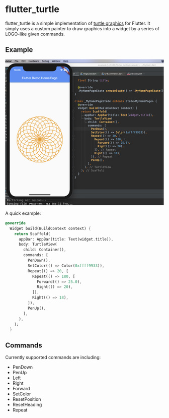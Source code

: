 # flutter_turtle

flutter_turtle is a simple implementation of [turtle graphics](https://en.wikipedia.org/wiki/Turtle_graphics)
for Flutter. It simply uses a custom painter to draw graphics into a widget by a
series of LOGO-like given commands.

## Example

![screenshot.png](screenshot.png)

A quick example:

```dart
@override
  Widget build(BuildContext context) {
    return Scaffold(
      appBar: AppBar(title: Text(widget.title)),
      body: TurtleView(
        child: Container(),
        commands: [
          PenDown(),
          SetColor(() => Color(0xffff9933)),
          Repeat(() => 20, [
            Repeat(() => 180, [
              Forward(() => 25.0),
              Right(() => 20),
            ]),
            Right(() => 18),
          ]),
          PenUp(),
        ],
      ),
    );
  }
```

## Commands

Currently supported commands are including:

- PenDown
- PenUp
- Left
- Right
- Forward
- SetColor
- ResetPosition
- ResetHeading
- Repeat
